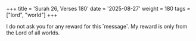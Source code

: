 +++
title = 'Surah 26, Verses 180'
date = '2025-08-27'
weight = 180
tags = ["lord", "world"]
+++

I do not ask you for any reward for this ˹message˺. My reward is only from the Lord of all worlds.